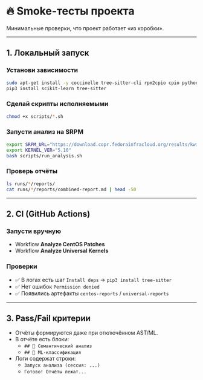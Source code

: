 # 🔥 Smoke-тесты проекта

Минимальные проверки, что проект работает «из коробки».

---

## 1. Локальный запуск

### Установи зависимости
```bash
sudo apt-get install -y coccinelle tree-sitter-cli rpm2cpio cpio python3 python3-pip
pip3 install scikit-learn tree-sitter
```

### Сделай скрипты исполняемыми
```bash
chmod +x scripts/*.sh
```

### Запусти анализ на SRPM
```bash
export SRPM_URL="https://download.copr.fedorainfracloud.org/results/kwizart/kernel-longterm-5.10/epel-8-x86_64/09557158-kernel-longterm/kernel-longterm-5.10.244-200.el8.src.rpm"
export KERNEL_VER="5.10"
bash scripts/run_analysis.sh
```

### Проверь отчёты
```bash
ls runs/*/reports/
cat runs/*/reports/combined-report.md | head -50
```

---

## 2. CI (GitHub Actions)

### Запусти вручную
- Workflow **Analyze CentOS Patches**
- Workflow **Analyze Universal Kernels**

### Проверки
- ✅ В логах есть шаг `Install deps` → `pip3 install tree-sitter`
- ✅ Нет ошибок `Permission denied`
- ✅ Появились артефакты `centos-reports` / `universal-reports`

---

## 3. Pass/Fail критерии
- Отчёты формируются даже при отключённом AST/ML.
- В отчёте есть блоки:
  - `## 🔹 Семантический анализ`
  - `## 🔹 ML-классификация`
- Логи содержат строки:
  - `Запуск анализа (сессия: ...)`
  - `Готово! Отчёты лежат...`

